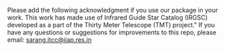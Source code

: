 Please add the following acknowledgment if you use our package in your work.
This work has made use of Infrared Guide Star Catalog (IRGSC) developed 
as a part of the Thirty Meter Telescope (TMT) project."
If you have any questions or suggestions for improvements to this repo,
please email: sarang.itcc@iiap.res.in
    